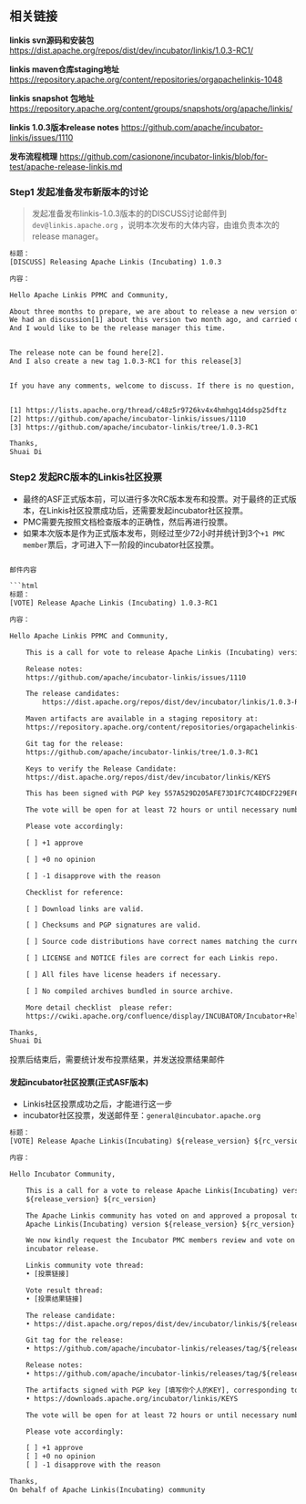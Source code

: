 ## 相关链接

**linkis svn源码和安装包**
https://dist.apache.org/repos/dist/dev/incubator/linkis/1.0.3-RC1/

**linkis maven仓库staging地址**
https://repository.apache.org/content/repositories/orgapachelinkis-1048

**linkis snapshot 包地址** 
https://repository.apache.org/content/groups/snapshots/org/apache/linkis/

**linkis 1.0.3版本release notes** 
https://github.com/apache/incubator-linkis/issues/1110

**发布流程梳理** https://github.com/casionone/incubator-linkis/blob/for-test/apache-release-linkis.md




### Step1 发起准备发布新版本的讨论

> 发起准备发布linkis-1.0.3版本的的DISCUSS讨论邮件到`dev@linkis.apache.org` ，说明本次发布的大体内容，由谁负责本次的release manager。

```html
标题：
[DISCUSS] Releasing Apache Linkis (Incubating) 1.0.3

内容：

Hello Apache Linkis PPMC and Community,

About three months to prepare, we are about to release a new version of Linkis-1.0.3.
We had an discussion[1] about this version two month ago, and carried out a series of preparations and tests before the release of the version.
And I would like to be the release manager this time.


The release note can be found here[2].
And I also create a new tag 1.0.3-RC1 for this release[3]


If you have any comments, welcome to discuss. If there is no question, I will start a vote a few day later.


[1] https://lists.apache.org/thread/c48z5r9726kv4x4hmhgq14ddsp25dftz
[2] https://github.com/apache/incubator-linkis/issues/1110
[3] https://github.com/apache/incubator-linkis/tree/1.0.3-RC1

Thanks,
Shuai Di

```
### Step2 发起RC版本的Linkis社区投票

- 最终的ASF正式版本前，可以进行多次RC版本发布和投票。对于最终的正式版本，在Linkis社区投票成功后，还需要发起incubator社区投票。
- PMC需要先按照文档检查版本的正确性，然后再进行投票。 
- 如果本次版本是作为正式版本发布，则经过至少72小时并统计到3个`+1 PMC member`票后，才可进入下一阶段的incubator社区投票。


```html

邮件内容

```html
标题：
[VOTE] Release Apache Linkis (Incubating) 1.0.3-RC1

内容：

Hello Apache Linkis PPMC and Community,

    This is a call for vote to release Apache Linkis (Incubating) version 1.0.3-RC1

    Release notes:
	https://github.com/apache/incubator-linkis/issues/1110

    The release candidates:
    	https://dist.apache.org/repos/dist/dev/incubator/linkis/1.0.3-RC1

    Maven artifacts are available in a staging repository at:
	https://repository.apache.org/content/repositories/orgapachelinkis-1048

    Git tag for the release:
	https://github.com/apache/incubator-linkis/tree/1.0.3-RC1

    Keys to verify the Release Candidate:
	https://dist.apache.org/repos/dist/dev/incubator/linkis/KEYS

    This has been signed with PGP key 557A529D205AFE73D1FC7C48DCF229EF6FD6D28C, corresponding to peacewong@apache.org.

    The vote will be open for at least 72 hours or until necessary number of votes are reached.

    Please vote accordingly:

	[ ] +1 approve

	[ ] +0 no opinion

	[ ] -1 disapprove with the reason

    Checklist for reference:

	[ ] Download links are valid.

	[ ] Checksums and PGP signatures are valid.

	[ ] Source code distributions have correct names matching the current release.

	[ ] LICENSE and NOTICE files are correct for each Linkis repo.

	[ ] All files have license headers if necessary.

	[ ] No compiled archives bundled in source archive.

    More detail checklist  please refer:
	https://cwiki.apache.org/confluence/display/INCUBATOR/Incubator+Release+Checklist

Thanks,
Shuai Di
```

投票后结束后，需要统计发布投票结果，并发送投票结果邮件


#### 发起incubator社区投票(正式ASF版本)
- Linkis社区投票成功之后，才能进行这一步
- incubator社区投票，发送邮件至：`general@incubator.apache.org`

```html
标题：
[VOTE] Release Apache Linkis(Incubating) ${release_version} ${rc_version}

内容：

Hello Incubator Community,

    This is a call for a vote to release Apache Linkis(Incubating) version
    ${release_version} ${rc_version}

    The Apache Linkis community has voted on and approved a proposal to release
    Apache Linkis(Incubating) version ${release_version} ${rc_version}

    We now kindly request the Incubator PMC members review and vote on this
    incubator release.

    Linkis community vote thread:
    • [投票链接]

    Vote result thread:
    • [投票结果链接]

    The release candidate:
    • https://dist.apache.org/repos/dist/dev/incubator/linkis/${release_version}-${rc_version}/

    Git tag for the release:
    • https://github.com/apache/incubator-linkis/releases/tag/${release_version}-${rc_version}

    Release notes:
    • https://github.com/apache/incubator-linkis/releases/tag/${release_version}-${rc_version}

    The artifacts signed with PGP key [填写你个人的KEY], corresponding to [填写你个人的邮箱], that can be found in keys file:
    • https://downloads.apache.org/incubator/linkis/KEYS

    The vote will be open for at least 72 hours or until necessary number of votes are reached.

    Please vote accordingly:

    [ ] +1 approve
    [ ] +0 no opinion
    [ ] -1 disapprove with the reason

Thanks,
On behalf of Apache Linkis(Incubating) community
```


